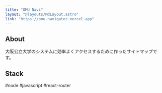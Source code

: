 ```yaml
---
title: "OMU Navi"
layout: "@layouts/MdLayout.astro"
link: "https://omu-navigator.vercel.app"
---
```


## About

大阪公立大学のシステムに効率よくアクセスするために作ったサイトマップです。

## Stack

#node
#javascript
#react-router
